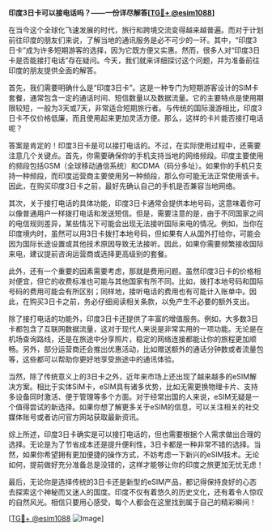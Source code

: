 **印度3日卡可以接电话吗？——一份详尽解答[[TG💪+ @esim1088](https://t.me/s/esim1088)]**

在当今这个全球化飞速发展的时代，旅行和跨境交流变得越来越普遍。而对于计划前往印度的朋友们来说，了解当地的通讯服务是必不可少的一环。其中，“印度3日卡”成为许多短期游客的选择，因为它既方便又实惠。然而，很多人对“印度3日卡是否能接打电话”存在疑问。今天，我们就来详细探讨这个问题，并为准备前往印度的朋友提供全面的解答。

首先，我们需要明确什么是“印度3日卡”。这是一种专门为短期游客设计的SIM卡套餐，通常包含一定的通话时间、短信数量以及数据流量。它的主要特点是使用期限较短，一般为3天或7天，非常适合短期旅行者。与传统的国际漫游相比，印度3日卡不仅价格低廉，而且使用起来更加灵活方便。那么，这样的卡片能否接打电话呢？

答案是肯定的！印度3日卡是可以接打电话的。不过，在实际使用过程中，还需要注意几个关键点。首先，你需要确保你的手机支持当地的网络频段。印度主要使用的频段包括GSM（全球移动通信系统）和CDMA（码分多址）。如果你的手机只支持一种频段，而印度运营商主要使用另一种频段，那么你可能无法正常使用该卡。因此，在购买印度3日卡之前，最好先确认自己的手机是否兼容当地网络。

其次，关于接打电话的具体功能，印度3日卡通常会提供本地号码，这意味着你可以像普通用户一样拨打电话和发送短信。但是，需要注意的是，由于不同国家之间的电信规则差异，某些情况下可能会出现无法接听国际来电的情况。例如，当你在印度境内时，虽然可以用3日卡拨打本地号码，但如果有人从国外打给你，可能会因为国际长途设置或其他技术原因导致无法接听。因此，如果你需要频繁接收国际来电，建议提前咨询运营商或选择更高级别的套餐。

此外，还有一个重要的因素需要考虑，那就是费用问题。虽然印度3日卡的价格相对便宜，但它的收费标准也可能与其他国家有所不同。比如，拨打本地号码和国际号码的费用可能会有所区别；同样地，接听电话的费用也有可能计入账单中。因此，在购买3日卡之前，务必仔细阅读相关条款，以免产生不必要的额外支出。

除了接打电话的功能外，印度3日卡还提供了丰富的增值服务。例如，大多数3日卡都包含了互联网数据流量，这对于现代人来说是非常实用的一项功能。无论是在机场查询路线，还是在旅途中分享照片，稳定的网络连接都能让你的旅程更加顺畅。另外，部分运营商还会推出优惠活动，比如赠送额外的通话分钟数或者流量包等，这些都可以帮助你更好地享受旅途中的通讯体验。

当然，除了传统意义上的3日卡之外，近年来市场上还出现了越来越多的eSIM解决方案。相比于实体SIM卡，eSIM具有诸多优势，比如无需更换物理卡片、支持多设备同时激活、便于管理等多个方面。对于经常出国的人来说，eSIM无疑是一个值得尝试的新选择。如果你想了解更多关于eSIM的信息，可以关注相关的社交媒体账号或者访问官方网站获取最新资讯。

综上所述，印度3日卡确实是可以接打电话的，但也需要根据个人需求做出合理的选择。无论是为了节省成本还是提升便利性，3日卡都是一种非常不错的选择。当然，如果你希望拥有更加便捷的操作方式，不妨考虑一下新兴的eSIM技术。无论如何，提前做好充分准备总是没错的，这样才能够让你的印度之旅更加无忧无虑！

最后，无论你是选择传统的3日卡还是新型的eSIM产品，都记得保持良好的心态去探索这个神秘而又迷人的国度。印度不仅有着悠久的历史文化，还有着令人惊叹的自然风光。相信只要用心感受，每个人都会在这里找到属于自己的精彩瞬间！

[[TG💪+ @esim1088](https://t.me/s/esim1088) ![Image](https://i.postimg.cc/4NQfJmqS/Snipaste-2025-05-13-00-14-12.png)]